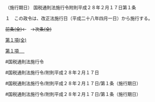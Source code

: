 （施行期日）
国税通則法施行令附則平成２８年２月１７日第１条

１　この政令は、改正法施行日（平成二十八年四月一日）から施行する。

~~前条(全)←~~　~~→次条(全)~~

[第１項(全)](国税通則法施行＿令附則平成２８年２月１７日第１条第１項_.md)  

[第１項 　 ](国税通則法施行＿令附則平成２８年２月１７日第１条第１項.md)  

#国税通則法施行令

#国税通則法施行令/附則平成２８年２月１７日

#国税通則法施行令/附則平成２８年２月１７日/第１条（施行期日）

#国税通則法施行令/附則平成２８年２月１７日/第１条（施行期日）

